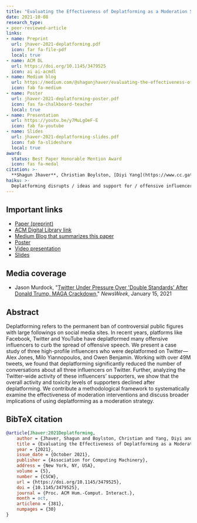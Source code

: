 ```yaml
---
title: "Evaluating the Effectiveness of Deplatforming as a Moderation Strategy on Twitter"
date: 2021-10-08
research_type: 
- peer-reviewed-article
links:
- name: Preprint
  url: jhaver-2021-deplatforming.pdf
  icon: far fa-file-pdf
  local: true
- name: ACM DL
  url: https://doi.org/10.1145/3479525
  icon: ai ai-acmdl   
- name: Medium blog
  url: https://medium.com/@shagunjhaver/evaluating-the-effectiveness-of-deplatforming-as-a-moderation-strategy-on-twitter-39a4265ccbe4
  icon: fab fa-medium  
- name: Poster
  url: jhaver-2021-deplatforming-poster.pdf
  icon: fas fa-chalkboard-teacher
  local: true
- name: Presentation
  url: https://youtu.be/y7MuLgOeF-E
  icon: fab fa-youtube
- name: Slides
  url: jhaver-2021-deplatforming-slides.pdf
  icon: fab fa-slideshare
  local: true  
award:  
  status: Best Paper Honorable Mention Award
  icon: fas fa-medal    
citation: >-
  **Shagun Jhaver**, Christian Boylston, [Diyi Yang](https://www.cc.gatech.edu/~dyang888/), and [Amy Bruckman](https://www.cc.gatech.edu/fac/Amy.Bruckman/), “Evaluating the Effectiveness of Deplatforming as a Moderation Strategy on Twitter,” *Proc. ACM Hum.-Comput. Interact. 5*, CSCW2, Article 381 (October 2021), 30 pages, DOI: [`10.1145/3479525`](https://doi.org/10.1145/3479525) 
haiku: >-
  Deplatforming disrupts / ideas and support for / offensive influencers.
---
```


## Important links

- [Paper (preprint)](jhaver-2021-deplatforming.pdf)
- [ACM Digital Library link](https://doi.org/10.1145/3479525)
- [Medium Blog that summarizes this paper](https://medium.com/@shagunjhaver/evaluating-the-effectiveness-of-deplatforming-as-a-moderation-strategy-on-twitter-39a4265ccbe4)
- [Poster](jhaver-2021-deplatforming-poster.pdf)
- [Video presentation](https://youtu.be/y7MuLgOeF-E)
- [Slides](jhaver-2021-deplatforming-slides.pdf)

## Media coverage
- Jason Murdock, "[Twitter Under Pressure Over 'Double Standards' After Donald Trump, MAGA Crackdown,](https://www.newsweek.com/twitter-donald-trump-maga-crackdown-double-standards-content-moderation-1561918)" *NewsWeek*, January 15, 2021

## Abstract

Deplatforming refers to the permanent ban of controversial public figures with large followings on social media sites. In recent years, platforms like Facebook, Twitter and YouTube have deplatformed many offensive influencers to curb the spread of offensive speech. We present a case study of three high-profile influencers who were deplatformed on Twitter—Alex Jones, Milo Yiannopoulos, and Owen Benjamin. Working with over 49M tweets, we found that deplatforming significantly reduced the number of conversations about all three influencers on Twitter. Further, analyzing the Twitter-wide activity of these influencers’ supporters, we show that the overall activity and toxicity levels of supporters declined after deplatforming. We contribute a methodological framework to systematically examine the effectiveness of moderation interventions and discuss broader implications of using deplatforming as a moderation strategy.


## BibTeX citation

```bibtex
@article{Jhaver:2021Deplatforming,
    author = {Jhaver, Shagun and Boylston, Christian and Yang, Diyi and Bruckman, Amy},
    title = {Evaluating the Effectiveness of Deplatforming as a Moderation Strategy on Twitter},
    year = {2021},
    issue_date = {October 2021},
    publisher = {Association for Computing Machinery},
    address = {New York, NY, USA},
    volume = {5},
    number = {CSCW},
    url = {https://doi.org/10.1145/3479525},
    doi = {10.1145/3479525},
    journal = {Proc. ACM Hum.-Comput. Interact.},
    month = oct,
    articleno = {381},
    numpages = {30}
}
```
